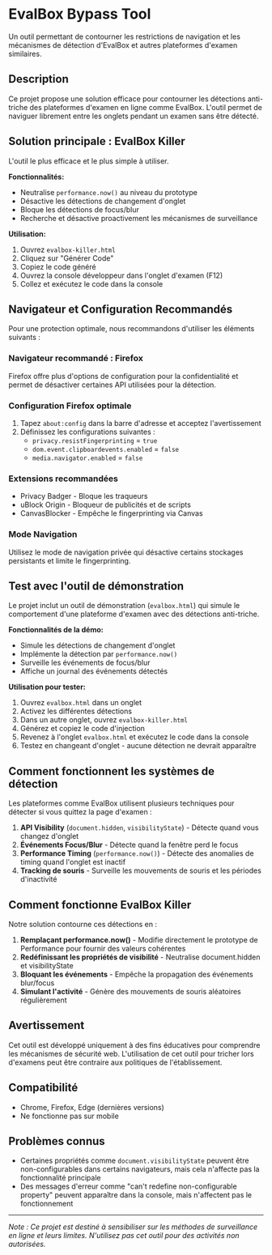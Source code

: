# EvalBox Bypass Tool

Un outil permettant de contourner les restrictions de navigation et les mécanismes de détection d'EvalBox et autres plateformes d'examen similaires.

## Description

Ce projet propose une solution efficace pour contourner les détections anti-triche des plateformes d'examen en ligne comme EvalBox. L'outil permet de naviguer librement entre les onglets pendant un examen sans être détecté.

## Solution principale : EvalBox Killer

L'outil le plus efficace et le plus simple à utiliser.

**Fonctionnalités:**
- Neutralise `performance.now()` au niveau du prototype
- Désactive les détections de changement d'onglet
- Bloque les détections de focus/blur
- Recherche et désactive proactivement les mécanismes de surveillance

**Utilisation:**
1. Ouvrez `evalbox-killer.html`
2. Cliquez sur "Générer Code"
3. Copiez le code généré
4. Ouvrez la console développeur dans l'onglet d'examen (F12)
5. Collez et exécutez le code dans la console

## Navigateur et Configuration Recommandés

Pour une protection optimale, nous recommandons d'utiliser les éléments suivants :

### Navigateur recommandé : Firefox

Firefox offre plus d'options de configuration pour la confidentialité et permet de désactiver certaines API utilisées pour la détection.

### Configuration Firefox optimale
1. Tapez `about:config` dans la barre d'adresse et acceptez l'avertissement
2. Définissez les configurations suivantes :
   - `privacy.resistFingerprinting` = `true`
   - `dom.event.clipboardevents.enabled` = `false`
   - `media.navigator.enabled` = `false`

### Extensions recommandées
- Privacy Badger - Bloque les traqueurs
- uBlock Origin - Bloqueur de publicités et de scripts
- CanvasBlocker - Empêche le fingerprinting via Canvas

### Mode Navigation
Utilisez le mode de navigation privée qui désactive certains stockages persistants et limite le fingerprinting.

## Test avec l'outil de démonstration

Le projet inclut un outil de démonstration (`evalbox.html`) qui simule le comportement d'une plateforme d'examen avec des détections anti-triche.

**Fonctionnalités de la démo:**
- Simule les détections de changement d'onglet
- Implémente la détection par `performance.now()`
- Surveille les événements de focus/blur
- Affiche un journal des événements détectés

**Utilisation pour tester:**
1. Ouvrez `evalbox.html` dans un onglet
2. Activez les différentes détections
3. Dans un autre onglet, ouvrez `evalbox-killer.html`
4. Générez et copiez le code d'injection
5. Revenez à l'onglet `evalbox.html` et exécutez le code dans la console
6. Testez en changeant d'onglet - aucune détection ne devrait apparaître

## Comment fonctionnent les systèmes de détection

Les plateformes comme EvalBox utilisent plusieurs techniques pour détecter si vous quittez la page d'examen :

1. **API Visibility** (`document.hidden`, `visibilityState`) - Détecte quand vous changez d'onglet
2. **Événements Focus/Blur** - Détecte quand la fenêtre perd le focus
3. **Performance Timing** (`performance.now()`) - Détecte des anomalies de timing quand l'onglet est inactif
4. **Tracking de souris** - Surveille les mouvements de souris et les périodes d'inactivité

## Comment fonctionne EvalBox Killer

Notre solution contourne ces détections en :

1. **Remplaçant performance.now()** - Modifie directement le prototype de Performance pour fournir des valeurs cohérentes
2. **Redéfinissant les propriétés de visibilité** - Neutralise document.hidden et visibilityState
3. **Bloquant les événements** - Empêche la propagation des événements blur/focus
4. **Simulant l'activité** - Génère des mouvements de souris aléatoires régulièrement

## Avertissement

Cet outil est développé uniquement à des fins éducatives pour comprendre les mécanismes de sécurité web. L'utilisation de cet outil pour tricher lors d'examens peut être contraire aux politiques de l'établissement.

## Compatibilité

- Chrome, Firefox, Edge (dernières versions)
- Ne fonctionne pas sur mobile

## Problèmes connus

- Certaines propriétés comme `document.visibilityState` peuvent être non-configurables dans certains navigateurs, mais cela n'affecte pas la fonctionnalité principale
- Des messages d'erreur comme "can't redefine non-configurable property" peuvent apparaître dans la console, mais n'affectent pas le fonctionnement

---

*Note : Ce projet est destiné à sensibiliser sur les méthodes de surveillance en ligne et leurs limites. N'utilisez pas cet outil pour des activités non autorisées.* 
